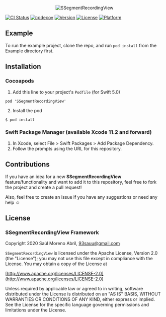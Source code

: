 
<p align="center" >
  <img src="https://raw.github.com/asam139/SSegmentRecordingView/master/assets/ssegmentrecordingview_logo.png" alt="SSegmentRecordingView" title="SSegmentRecordingView">
</p>


[![CI Status](https://img.shields.io/travis/asam139/SSegmentRecordingView.svg?style=flat)](https://travis-ci.org/asam139/SSegmentRecordingView)
[![codecov](https://codecov.io/gh/asam139/SSegmentRecordingView/branch/master/graph/badge.svg)](https://codecov.io/gh/asam139/SSegmentRecordingView)
[![Version](https://img.shields.io/cocoapods/v/SSegmentRecordingView.svg?style=flat)](https://cocoapods.org/pods/SSegmentRecordingView)
[![License](https://img.shields.io/cocoapods/l/SSegmentRecordingView.svg?style=flat)](https://cocoapods.org/pods/SSegmentRecordingView)
[![Platform](https://img.shields.io/cocoapods/p/SSegmentRecordingView.svg?style=flat)](https://cocoapods.org/pods/SSegmentRecordingView)

## Example

To run the example project, clone the repo, and run `pod install` from the Example directory first.

## Installation
### Cocoapods
1. Add this line to your project's `Podfile` (for Swift 5.0)
```
pod 'SSegmentRecordingView'

```
2. Install the pod
```
$ pod install
```

### Swift Package Manager (available Xcode 11.2 and forward)

1. In Xcode, select File > Swift Packages > Add Package Dependency.
2. Follow the prompts using the URL for this repository.

## Contributions
If you have an idea for a new **SSegmentRecordingView** feature/functionality and want to add it to this repository, feel free to fork the project and create a pull request!

Also, feel free to create an issue if you have any suggestions or need any help ☺️

## License
### SSegmentRecordingView Framework
Copyright 2020 Saúl Moreno Abril, 93sauu@gmail.com

`SSegmentRecordingView` is licensed under the Apache License, Version 2.0 (the "License"); you may not use this file except in compliance with the License. You may obtain a copy of the License at

[http://www.apache.org/licenses/LICENSE-2.0](http://www.apache.org/licenses/LICENSE-2.0)

Unless required by applicable law or agreed to in writing, software distributed under the License is distributed on an "AS IS" BASIS, WITHOUT WARRANTIES OR CONDITIONS OF ANY KIND, either express or implied. See the License for the specific language governing permissions and limitations under the License.
